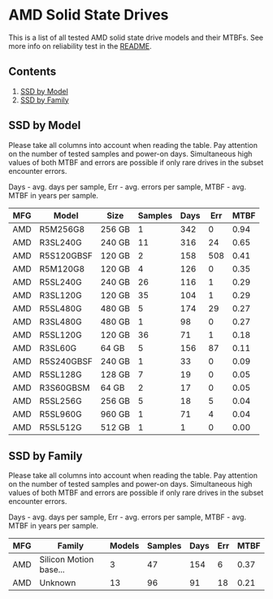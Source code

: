 AMD Solid State Drives
======================

This is a list of all tested AMD solid state drive models and their MTBFs. See
more info on reliability test in the [README](https://github.com/linuxhw/SMART).

Contents
--------

1. [ SSD by Model  ](#ssd-by-model)
2. [ SSD by Family ](#ssd-by-family)

SSD by Model
------------

Please take all columns into account when reading the table. Pay attention on the
number of tested samples and power-on days. Simultaneous high values of both MTBF
and errors are possible if only rare drives in the subset encounter errors.

Days - avg. days per sample,
Err  - avg. errors per sample,
MTBF - avg. MTBF in years per sample.

| MFG       | Model              | Size   | Samples | Days  | Err   | MTBF |
|-----------|--------------------|--------|---------|-------|-------|------|
| AMD       | R5M256G8           | 256 GB | 1       | 342   | 0     | 0.94   |
| AMD       | R3SL240G           | 240 GB | 11      | 316   | 24    | 0.65   |
| AMD       | R5S120GBSF         | 120 GB | 2       | 158   | 508   | 0.41   |
| AMD       | R5M120G8           | 120 GB | 4       | 126   | 0     | 0.35   |
| AMD       | R5SL240G           | 240 GB | 26      | 116   | 1     | 0.29   |
| AMD       | R3SL120G           | 120 GB | 35      | 104   | 1     | 0.29   |
| AMD       | R5SL480G           | 480 GB | 5       | 174   | 29    | 0.27   |
| AMD       | R3SL480G           | 480 GB | 1       | 98    | 0     | 0.27   |
| AMD       | R5SL120G           | 120 GB | 36      | 71    | 1     | 0.18   |
| AMD       | R3SL60G            | 64 GB  | 5       | 156   | 87    | 0.11   |
| AMD       | R5S240GBSF         | 240 GB | 1       | 33    | 0     | 0.09   |
| AMD       | R5SL128G           | 128 GB | 7       | 19    | 0     | 0.05   |
| AMD       | R3S60GBSM          | 64 GB  | 2       | 17    | 0     | 0.05   |
| AMD       | R5SL256G           | 256 GB | 5       | 18    | 5     | 0.04   |
| AMD       | R5SL960G           | 960 GB | 1       | 71    | 4     | 0.04   |
| AMD       | R5SL512G           | 512 GB | 1       | 1     | 0     | 0.00   |

SSD by Family
-------------

Please take all columns into account when reading the table. Pay attention on the
number of tested samples and power-on days. Simultaneous high values of both MTBF
and errors are possible if only rare drives in the subset encounter errors.

Days - avg. days per sample,
Err  - avg. errors per sample,
MTBF - avg. MTBF in years per sample.

| MFG       | Family                 | Models | Samples | Days  | Err   | MTBF |
|-----------|------------------------|--------|---------|-------|-------|------|
| AMD       | Silicon Motion base... | 3      | 47      | 154   | 6     | 0.37   |
| AMD       | Unknown                | 13     | 96      | 91    | 18    | 0.21   |
